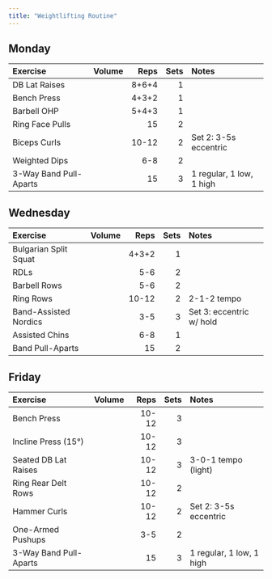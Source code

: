 ```yaml
---
title: "Weightlifting Routine"
---
```


## Monday

| Exercise                  | Volume    | Reps  | Sets | Notes                      |
|:----------|:----|--:|--:|:-----------|
| DB Lat Raises             |           | 8+6+4 | 1    |                            |
| Bench Press               |           | 4+3+2 | 1    |                            |
| Barbell OHP               |           | 5+4+3 | 1    |                            |
| Ring Face Pulls           |           | 15    | 2    |                            |
| Biceps Curls              |           | 10-12 | 2    | Set 2: 3-5s eccentric      |
| Weighted Dips             |           | 6-8   | 2    |                            |
| 3-Way Band Pull-Aparts    |           | 15    | 3    | 1 regular, 1 low, 1 high   |

## Wednesday

| Exercise                  | Volume    | Reps  | Sets | Notes                      |
|:----------|:----|--:|--:|:-----------|
| Bulgarian Split Squat     |           | 4+3+2 | 1    |                            |
| RDLs                      |           | 5-6   | 2    |                            |
| Barbell Rows              |           | 5-6   | 2    |                            |
| Ring Rows                 |           | 10-12 | 2    | 2-1-2 tempo                |
| Band-Assisted Nordics     |           | 3-5   | 3    | Set 3: eccentric w/ hold   |
| Assisted Chins            |           | 6-8   | 1    |                            |
| Band Pull-Aparts          |           | 15    | 2    |                            |

## Friday

| Exercise                  | Volume    | Reps  | Sets | Notes                      |
|:----------|:----|--:|--:|:-----------|
| Bench Press               |           | 10-12 | 3    |                            |
| Incline Press (15°)       |           | 10-12 | 3    |                            |
| Seated DB Lat Raises      |           | 10-12 | 3    | 3-0-1 tempo (light)        |
| Ring Rear Delt Rows       |           | 10-12 | 2    |                            |
| Hammer Curls              |           | 10-12 | 2    | Set 2: 3-5s eccentric      |
| One-Armed Pushups         |           | 3-5   | 2    |                            |
| 3-Way Band Pull-Aparts    |           | 15    | 3    | 1 regular, 1 low, 1 high   |
